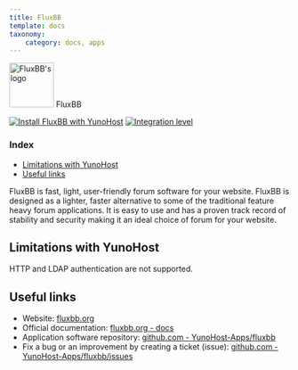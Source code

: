 ```yaml
---
title: FluxBB
template: docs
taxonomy:
    category: docs, apps
---
```


<img src="/images/fluxbb_logo.png" height="80px" alt="FluxBB's logo"> FluxBB

[![Install FluxBB with YunoHost](https://install-app.yunohost.org/install-with-yunohost.png)](https://install-app.yunohost.org/?app=fluxbb) [![Integration level](https://dash.yunohost.org/integration/fluxbb.svg)](https://dash.yunohost.org/appci/app/fluxbb)

### Index

- [Limitations with YunoHost](#limitations-with-yunohost)
- [Useful links](#useful-links)

FluxBB is fast, light, user-friendly forum software for your website. FluxBB is designed as a lighter, faster alternative to some of the traditional feature heavy forum applications. It is easy to use and has a proven track record of stability and security making it an ideal choice of forum for your website.

## Limitations with YunoHost

HTTP and LDAP authentication are not supported.

## Useful links

+ Website: [fluxbb.org](https://fluxbb.org/)
+ Official documentation: [fluxbb.org - docs](https://fluxbb.org/docs/)
+ Application software repository: [github.com - YunoHost-Apps/fluxbb](https://github.com/YunoHost-Apps/fluxbb_ynh)
+ Fix a bug or an improvement by creating a ticket (issue): [github.com - YunoHost-Apps/fluxbb/issues](https://github.com/YunoHost-Apps/fluxbb_ynh/issues)
